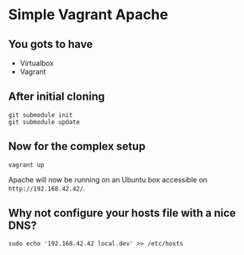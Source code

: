 # Simple Vagrant Apache

## You gots to have
* Virtualbox
* Vagrant

## After initial cloning

    git submodule init
    git submodule update

## Now for the complex setup

    vagrant up

Apache will now be running on an Ubuntu box accessible on `http://192.168.42.42/`.

## Why not configure your hosts file with a nice DNS?

    sudo echo '192.168.42.42 local.dev' >> /etc/hosts

